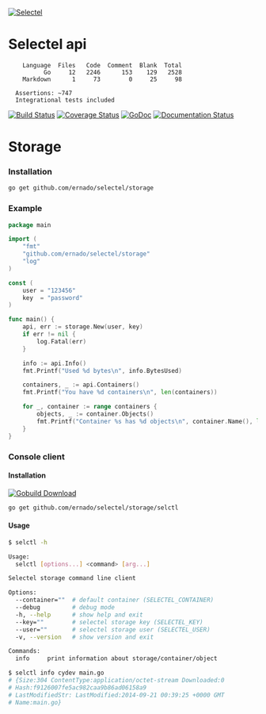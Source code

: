 [![Selectel](http://blog.selectel.ru/wp-content/themes/selectel/static/img/selectel.png)](https://selectel.ru/)

Selectel api
=======
```
    Language  Files   Code  Comment  Blank  Total
          Go     12   2246      153    129   2528
    Markdown      1     73        0     25     98

  Assertions: ~747
  Integrational tests included
```

[![Build Status](https://travis-ci.org/ernado/selectel.svg?branch=master)](https://travis-ci.org/ernado/selectel)
[![Coverage Status](https://img.shields.io/coveralls/ernado/selectel.svg)](https://coveralls.io/r/ernado/selectel)
[![GoDoc](https://godoc.org/github.com/ernado/selectel?status.svg)](https://godoc.org/github.com/ernado/selectel)
[![Documentation Status](https://readthedocs.org/projects/selectel-api/badge/?version=latest)](http://selectel-api.readthedocs.org/en/latest/)


Storage
=======

### Installation
```bash
go get github.com/ernado/selectel/storage
```

### Example 
```go
package main

import (
	"fmt"
	"github.com/ernado/selectel/storage"
	"log"
)

const (
	user = "123456"
	key  = "password"
)

func main() {
	api, err := storage.New(user, key)
	if err != nil {
		log.Fatal(err)
	}

	info := api.Info()
	fmt.Printf("Used %d bytes\n", info.BytesUsed)

	containers, _ := api.Containers()
	fmt.Printf("You have %d containers\n", len(containers))

	for _, container := range containers {
		objects, _ := container.Objects()
		fmt.Printf("Container %s has %d objects\n", container.Name(), len(objects))
	}
}

```

### Console client

#### Installation

[![Gobuild Download](http://gobuild.io/badge/github.com/ernado/selectel/storage/selctl/downloads.svg)](http://gobuild.io/github.com/ernado/selectel/storage/selctl)

```bash
go get github.com/ernado/selectel/storage/selctl	
```

#### Usage

```bash
$ selctl -h

Usage:
  selctl [options...] <command> [arg...]

Selectel storage command line client

Options:
  --container=""  # default container (SELECTEL_CONTAINER)
  --debug         # debug mode
  -h, --help      # show help and exit
  --key=""        # selectel storage key (SELECTEL_KEY)
  --user=""       # selectel storage user (SELECTEL_USER)
  -v, --version   # show version and exit

Commands:
  info     print information about storage/container/object

$ selctl info cydev main.go
# {Size:304 ContentType:application/octet-stream Downloaded:0
# Hash:f9126007fe5ac982caa9b86ad06158a9 
# LastModifiedStr: LastModified:2014-09-21 00:39:25 +0000 GMT 
# Name:main.go}

```

